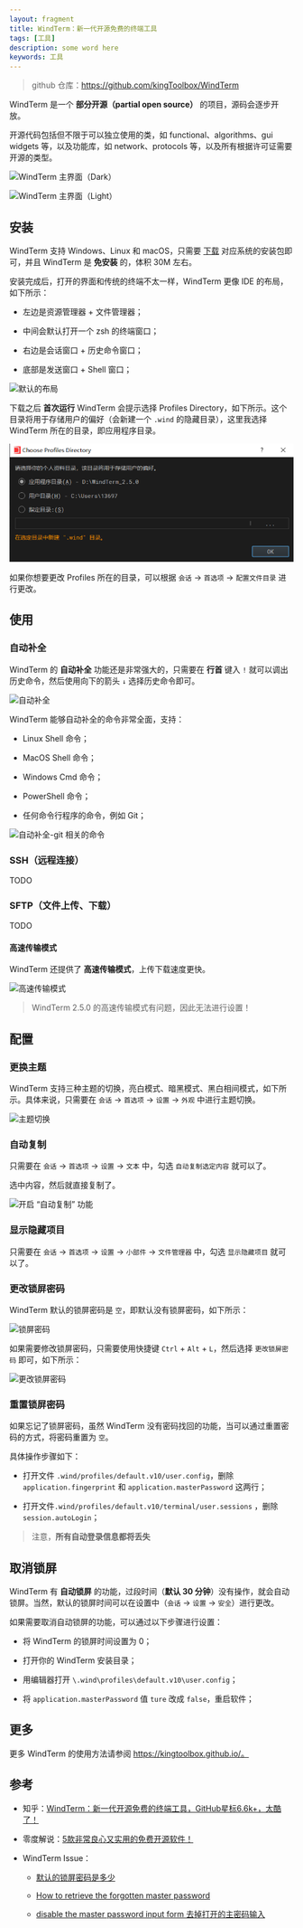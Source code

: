 ```yaml
---
layout: fragment
title: WindTerm：新一代开源免费的终端工具
tags: [工具]
description: some word here
keywords: 工具
---
```


> github 仓库：https://github.com/kingToolbox/WindTerm

WindTerm 是一个 **部分开源（partial open source）** 的项目，源码会逐步开放。

开源代码包括但不限于可以独立使用的类，如 functional、algorithms、gui widgets 等，以及功能库，如 network、protocols 等，以及所有根据许可证需要开源的类型。

![WindTerm 主界面（Dark）](https://github.com/kingToolbox/WindTerm/raw/master/images/screenshots/WindTerm.png)


![WindTerm 主界面（Light）](https://github.com/kingToolbox/WindTerm/raw/master/images/screenshots/WindTerm_DigeWhite_Theme.png)

## 安装

WindTerm 支持 Windows、Linux 和 macOS，只需要 [下载](https://github.com/kingToolbox/WindTerm/releases/tag/2.5.0) 对应系统的安装包即可，并且 WindTerm 是 **免安装** 的，体积 30M 左右。

安装完成后，打开的界面和传统的终端不太一样，WindTerm 更像 IDE 的布局，如下所示：

- 左边是资源管理器 + 文件管理器；

- 中间会默认打开一个 zsh 的终端窗口；

- 右边是会话窗口 + 历史命令窗口；

- 底部是发送窗口 + Shell 窗口；

![默认的布局](https://pic2.zhimg.com/v2-a66b59c6ebedaa056866bd86ce0ba1b5_r.jpg)


下载之后 **首次运行** WindTerm 会提示选择 Profiles Directory，如下所示。这个目录将用于存储用户的偏好（会新建一个 `.wind` 的隐藏目录），这里我选择 WindTerm 所在的目录，即应用程序目录。

![选择 Profiles 目录](/images/fragments/WindTerm-choose-profiles.png)

如果你想要更改 Profiles 所在的目录，可以根据 `会话` -> `首选项` -> `配置文件目录` 进行更改。


## 使用

### 自动补全

WindTerm 的 **自动补全** 功能还是非常强大的，只需要在 **行首** 键入 `!` 就可以调出历史命令，然后使用向下的箭头 `↓` 选择历史命令即可。

![自动补全](https://pic3.zhimg.com/80/v2-631ed32b7c3fd345970d1b67a25245fe_720w.webp)

WindTerm 能够自动补全的命令非常全面，支持：

- Linux Shell 命令；

- MacOS Shell 命令；

- Windows Cmd 命令；

- PowerShell 命令；

- 任何命令行程序的命令，例如 Git；

![自动补全-git 相关的命令](https://pic4.zhimg.com/80/v2-062deed9a22a57130a274403a4e178fb_720w.webp)

### SSH（远程连接）

TODO

### SFTP（文件上传、下载）

TODO

#### 高速传输模式

WindTerm 还提供了 **高速传输模式**，上传下载速度更快。

![高速传输模式](https://pic4.zhimg.com/80/v2-f803519c50bd0c6906e0e33218a089db_720w.webp)

> WindTerm 2.5.0 的高速传输模式有问题，因此无法进行设置！

## 配置

### 更换主题

WindTerm 支持三种主题的切换，亮白模式、暗黑模式、黑白相间模式，如下所示。具体来说，只需要在 `会话` -> `首选项` -> `设置` -> `外观` 中进行主题切换。

![主题切换](https://pic4.zhimg.com/80/v2-42ea4352b632b3787077bfa2b71f0b03_720w.webp)


### 自动复制

只需要在 `会话` -> `首选项` -> `设置` -> `文本` 中，勾选 `自动复制选定内容` 就可以了。

选中内容，然后就直接复制了。

![开启 “自动复制” 功能](https://pic2.zhimg.com/80/v2-99b1146dc806b03c4a5f1e0d3c1fca91_720w.webp)


### 显示隐藏项目

只需要在 `会话` -> `首选项` -> `设置` -> `小部件` -> `文件管理器` 中，勾选 `显示隐藏项目` 就可以了。


### 更改锁屏密码

WindTerm 默认的锁屏密码是 `空`，即默认没有锁屏密码，如下所示：

![锁屏密码](https://kingtoolbox.github.io/img/enhanced_protection_master_password.gif)

如果需要修改锁屏密码，只需要使用快捷键 `Ctrl` + `Alt` + `L`，然后选择 `更改锁屏密码` 即可，如下所示：

![更改锁屏密码](https://kingtoolbox.github.io/img/change_master_password.gif)

### 重置锁屏密码

如果忘记了锁屏密码，虽然 WindTerm 没有密码找回的功能，当可以通过重置密码的方式，将密码重置为 `空`。

具体操作步骤如下：

- 打开文件 `.wind/profiles/default.v10/user.config`，删除 `application.fingerprint` 和 `application.masterPassword` 这两行；

- 打开文件`.wind/profiles/default.v10/terminal/user.sessions` ，删除 `session.autoLogin`；

> 注意，**所有自动登录信息都将丢失**


## 取消锁屏

WindTerm 有 **自动锁屏** 的功能，过段时间（**默认 30 分钟**）没有操作，就会自动锁屏。当然，默认的锁屏时间可以在设置中（`会话` -> `设置` -> `安全`）进行更改。 

如果需要取消自动锁屏的功能，可以通过以下步骤进行设置：

- 将 WindTerm 的锁屏时间设置为 0；

- 打开你的 WindTerm 安装目录；

- 用编辑器打开 `\.wind\profiles\default.v10\user.config`；

- 将 `application.masterPassword` 值 `ture` 改成 `false`，重启软件；




## 更多

更多 WindTerm 的使用方法请参阅 https://kingtoolbox.github.io/。


## 参考

- 知乎：[WindTerm：新一代开源免费的终端工具，GitHub星标6.6k+，太酷了！](https://zhuanlan.zhihu.com/p/550149638)

- 零度解说：[5款非常良心又实用的免费开源软件！](https://www.freedidi.com/8395.html)

- WindTerm Issue：

  - [默认的锁屏密码是多少](https://github.com/kingToolbox/WindTerm/issues/602)

  - [How to retrieve the forgotten master password](https://github.com/kingToolbox/WindTerm/issues/858)

  - [disable the master password input form 去掉打开的主密码输入](https://github.com/kingToolbox/WindTerm/issues/821)

